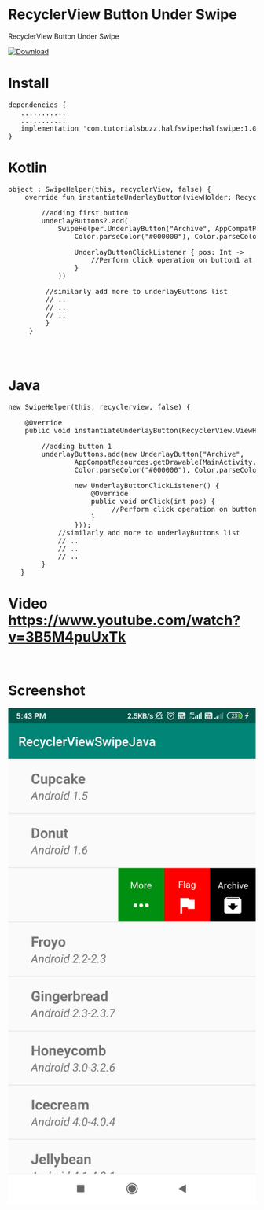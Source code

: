 # RecyclerView Button Under Swipe
RecyclerView Button Under Swipe 

 [ ![Download](https://api.bintray.com/packages/hdpavan44/Halfswipe/com.tutorialsbuzz.halfswipe/images/download.svg) ](https://bintray.com/hdpavan44/Halfswipe/com.tutorialsbuzz.halfswipe/_latestVersion)


<h1>Install</h1>
<pre>
dependencies {
   ...........
   ...........
   implementation 'com.tutorialsbuzz.halfswipe:halfswipe:1.0.0'
}
</pre>
<h1>Kotlin</h1>

<pre>
object : SwipeHelper(this, recyclerView, false) {
	override fun instantiateUnderlayButton(viewHolder: RecyclerView.ViewHolder?, underlayButtons: MutableList<UnderlayButton>?) {
		
		//adding first button 
		underlayButtons?.add(
			SwipeHelper.UnderlayButton("Archive", AppCompatResources.getDrawable(this@MainActivity, R.drawable.ic_archive_black_24dp),
				Color.parseColor("#000000"), Color.parseColor("#ffffff"),

				UnderlayButtonClickListener { pos: Int ->
					//Perform click operation on button1 at given pos
				}
			))
  	     
         //similarly add more to underlayButtons list		 
		 // ..
         // ..		  
		 // ..  
		 }
	 }

</pre>
<br/>

<h1>Java</h1>

<pre>
new SwipeHelper(this, recyclerview, false) {

	@Override
	public void instantiateUnderlayButton(RecyclerView.ViewHolder viewHolder, List<UnderlayButton> underlayButtons) {

		//adding button 1
		underlayButtons.add(new UnderlayButton("Archive",
				AppCompatResources.getDrawable(MainActivity.this, R.drawable.ic_archive_black_24dp),
				Color.parseColor("#000000"), Color.parseColor("#ffffff"),

				new UnderlayButtonClickListener() {
					@Override
					public void onClick(int pos) {
						 //Perform click operation on button1 at given pos
					}
				}));
			//similarly add more to underlayButtons list		 
			// ..
			// ..		  
			// ..           
		}
   }
</pre>

<h1>Video
<br/>
<a href="https://www.youtube.com/watch?v=3B5M4puUxTk" target="_blank">	
https://www.youtube.com/watch?v=3B5M4puUxTk	
</a>	
</h1>
<br/>

<h1>Screenshot</h1>


![RecyclerViewSwipe](https://raw.githubusercontent.com/TutorialsBuzz/RecyclerViewHalfSwipe/master/android_recyclerView_button_under_swipe.png)

